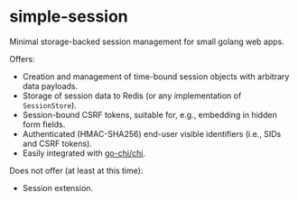 # simple-session

Minimal storage-backed session management for small golang web apps.

Offers:

* Creation and management of time-bound session objects with arbitrary data
  payloads.
* Storage of session data to Redis (or any implementation of `SessionStore`).
* Session-bound CSRF tokens, suitable for, e.g., embedding in hidden form
  fields.
* Authenticated (HMAC-SHA256) end-user visible identifiers (i.e., SIDs and CSRF
  tokens).
* Easily integrated with [go-chi/chi](https://github.com/go-chi/chi).

Does not offer (at least at this time):

* Session extension.
